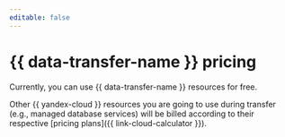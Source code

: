 ```yaml
---
editable: false
---
```


# {{ data-transfer-name }} pricing

Currently, you can use {{ data-transfer-name }} resources for free.

Other {{ yandex-cloud }} resources you are going to use during transfer (e.g., managed database services) will be billed according to their respective [pricing plans]({{ link-cloud-calculator }}).
